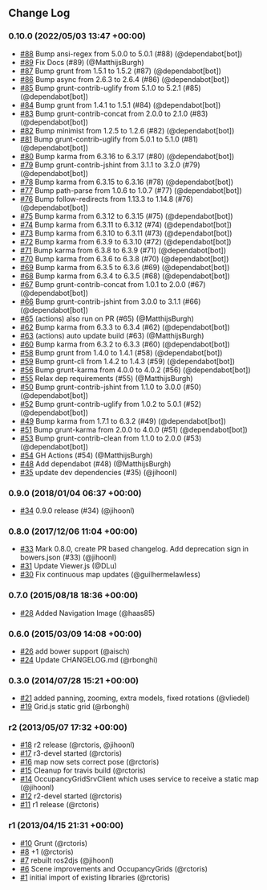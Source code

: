 ## Change Log

### 0.10.0 (2022/05/03 13:47 +00:00)
- [#88](https://github.com/RobotWebTools/ros2djs/pull/88) Bump ansi-regex from 5.0.0 to 5.0.1 (#88) (@dependabot[bot])
- [#89](https://github.com/RobotWebTools/ros2djs/pull/89) Fix Docs (#89) (@MatthijsBurgh)
- [#87](https://github.com/RobotWebTools/ros2djs/pull/87) Bump grunt from 1.5.1 to 1.5.2 (#87) (@dependabot[bot])
- [#86](https://github.com/RobotWebTools/ros2djs/pull/86) Bump async from 2.6.3 to 2.6.4 (#86) (@dependabot[bot])
- [#85](https://github.com/RobotWebTools/ros2djs/pull/85) Bump grunt-contrib-uglify from 5.1.0 to 5.2.1 (#85) (@dependabot[bot])
- [#84](https://github.com/RobotWebTools/ros2djs/pull/84) Bump grunt from 1.4.1 to 1.5.1 (#84) (@dependabot[bot])
- [#83](https://github.com/RobotWebTools/ros2djs/pull/83) Bump grunt-contrib-concat from 2.0.0 to 2.1.0 (#83) (@dependabot[bot])
- [#82](https://github.com/RobotWebTools/ros2djs/pull/82) Bump minimist from 1.2.5 to 1.2.6 (#82) (@dependabot[bot])
- [#81](https://github.com/RobotWebTools/ros2djs/pull/81) Bump grunt-contrib-uglify from 5.0.1 to 5.1.0 (#81) (@dependabot[bot])
- [#80](https://github.com/RobotWebTools/ros2djs/pull/80) Bump karma from 6.3.16 to 6.3.17 (#80) (@dependabot[bot])
- [#79](https://github.com/RobotWebTools/ros2djs/pull/79) Bump grunt-contrib-jshint from 3.1.1 to 3.2.0 (#79) (@dependabot[bot])
- [#78](https://github.com/RobotWebTools/ros2djs/pull/78) Bump karma from 6.3.15 to 6.3.16 (#78) (@dependabot[bot])
- [#77](https://github.com/RobotWebTools/ros2djs/pull/77) Bump path-parse from 1.0.6 to 1.0.7 (#77) (@dependabot[bot])
- [#76](https://github.com/RobotWebTools/ros2djs/pull/76) Bump follow-redirects from 1.13.3 to 1.14.8 (#76) (@dependabot[bot])
- [#75](https://github.com/RobotWebTools/ros2djs/pull/75) Bump karma from 6.3.12 to 6.3.15 (#75) (@dependabot[bot])
- [#74](https://github.com/RobotWebTools/ros2djs/pull/74) Bump karma from 6.3.11 to 6.3.12 (#74) (@dependabot[bot])
- [#73](https://github.com/RobotWebTools/ros2djs/pull/73) Bump karma from 6.3.10 to 6.3.11 (#73) (@dependabot[bot])
- [#72](https://github.com/RobotWebTools/ros2djs/pull/72) Bump karma from 6.3.9 to 6.3.10 (#72) (@dependabot[bot])
- [#71](https://github.com/RobotWebTools/ros2djs/pull/71) Bump karma from 6.3.8 to 6.3.9 (#71) (@dependabot[bot])
- [#70](https://github.com/RobotWebTools/ros2djs/pull/70) Bump karma from 6.3.6 to 6.3.8 (#70) (@dependabot[bot])
- [#69](https://github.com/RobotWebTools/ros2djs/pull/69) Bump karma from 6.3.5 to 6.3.6 (#69) (@dependabot[bot])
- [#68](https://github.com/RobotWebTools/ros2djs/pull/68) Bump karma from 6.3.4 to 6.3.5 (#68) (@dependabot[bot])
- [#67](https://github.com/RobotWebTools/ros2djs/pull/67) Bump grunt-contrib-concat from 1.0.1 to 2.0.0 (#67) (@dependabot[bot])
- [#66](https://github.com/RobotWebTools/ros2djs/pull/66) Bump grunt-contrib-jshint from 3.0.0 to 3.1.1 (#66) (@dependabot[bot])
- [#65](https://github.com/RobotWebTools/ros2djs/pull/65) (actions) also run on PR (#65) (@MatthijsBurgh)
- [#62](https://github.com/RobotWebTools/ros2djs/pull/62) Bump karma from 6.3.3 to 6.3.4 (#62) (@dependabot[bot])
- [#63](https://github.com/RobotWebTools/ros2djs/pull/63) (actions) auto update build (#63) (@MatthijsBurgh)
- [#60](https://github.com/RobotWebTools/ros2djs/pull/60) Bump karma from 6.3.2 to 6.3.3 (#60) (@dependabot[bot])
- [#58](https://github.com/RobotWebTools/ros2djs/pull/58) Bump grunt from 1.4.0 to 1.4.1 (#58) (@dependabot[bot])
- [#59](https://github.com/RobotWebTools/ros2djs/pull/59) Bump grunt-cli from 1.4.2 to 1.4.3 (#59) (@dependabot[bot])
- [#56](https://github.com/RobotWebTools/ros2djs/pull/56) Bump grunt-karma from 4.0.0 to 4.0.2 (#56) (@dependabot[bot])
- [#55](https://github.com/RobotWebTools/ros2djs/pull/55) Relax dep requirements (#55) (@MatthijsBurgh)
- [#50](https://github.com/RobotWebTools/ros2djs/pull/50) Bump grunt-contrib-jshint from 1.1.0 to 3.0.0 (#50) (@dependabot[bot])
- [#52](https://github.com/RobotWebTools/ros2djs/pull/52) Bump grunt-contrib-uglify from 1.0.2 to 5.0.1 (#52) (@dependabot[bot])
- [#49](https://github.com/RobotWebTools/ros2djs/pull/49) Bump karma from 1.7.1 to 6.3.2 (#49) (@dependabot[bot])
- [#51](https://github.com/RobotWebTools/ros2djs/pull/51) Bump grunt-karma from 2.0.0 to 4.0.0 (#51) (@dependabot[bot])
- [#53](https://github.com/RobotWebTools/ros2djs/pull/53) Bump grunt-contrib-clean from 1.1.0 to 2.0.0 (#53) (@dependabot[bot])
- [#54](https://github.com/RobotWebTools/ros2djs/pull/54) GH Actions (#54) (@MatthijsBurgh)
- [#48](https://github.com/RobotWebTools/ros2djs/pull/48) Add dependabot (#48) (@MatthijsBurgh)
- [#35](https://github.com/RobotWebTools/ros2djs/pull/35) update dev dependencies (#35) (@jihoonl)

### 0.9.0 (2018/01/04 06:37 +00:00)
- [#34](https://github.com/RobotWebTools/ros2djs/pull/34) 0.9.0 release (#34) (@jihoonl)

### 0.8.0 (2017/12/06 11:04 +00:00)
- [#33](https://github.com/RobotWebTools/ros2djs/pull/33) Mark 0.8.0, create PR based changelog. Add deprecation sign in bowers.json (#33) (@jihoonl)
- [#31](https://github.com/RobotWebTools/ros2djs/pull/31) Update Viewer.js (@DLu)
- [#30](https://github.com/RobotWebTools/ros2djs/pull/30) Fix continuous map updates (@guilhermelawless)

### 0.7.0 (2015/08/18 18:36 +00:00)
- [#28](https://github.com/RobotWebTools/ros2djs/pull/28) Added Navigation Image (@haas85)

### 0.6.0 (2015/03/09 14:08 +00:00)
- [#26](https://github.com/RobotWebTools/ros2djs/pull/26) add bower support (@aisch)
- [#24](https://github.com/RobotWebTools/ros2djs/pull/24) Update CHANGELOG.md (@rbonghi)

### 0.3.0 (2014/07/28 15:21 +00:00)
- [#21](https://github.com/RobotWebTools/ros2djs/pull/21) added panning, zooming, extra models, fixed rotations (@vliedel)
- [#19](https://github.com/RobotWebTools/ros2djs/pull/19) Grid.js static grid (@rbonghi)

### r2 (2013/05/07 17:32 +00:00)
- [#18](https://github.com/RobotWebTools/ros2djs/pull/18) r2 release (@rctoris, @jihoonl)
- [#17](https://github.com/RobotWebTools/ros2djs/pull/17) r3-devel started (@rctoris)
- [#16](https://github.com/RobotWebTools/ros2djs/pull/16) map now sets correct pose (@rctoris)
- [#15](https://github.com/RobotWebTools/ros2djs/pull/15) Cleanup for travis build (@rctoris)
- [#14](https://github.com/RobotWebTools/ros2djs/pull/14) OccupancyGridSrvClient which uses service to receive a static map (@jihoonl)
- [#12](https://github.com/RobotWebTools/ros2djs/pull/12) r2-devel started (@rctoris)
- [#11](https://github.com/RobotWebTools/ros2djs/pull/11) r1 release (@rctoris)

### r1 (2013/04/15 21:31 +00:00)
- [#10](https://github.com/RobotWebTools/ros2djs/pull/10) Grunt (@rctoris)
- [#8](https://github.com/RobotWebTools/ros2djs/pull/8) +1 (@rctoris)
- [#7](https://github.com/RobotWebTools/ros2djs/pull/7) rebuilt ros2djs (@jihoonl)
- [#6](https://github.com/RobotWebTools/ros2djs/pull/6) Scene improvements and OccupancyGrids (@rctoris)
- [#1](https://github.com/RobotWebTools/ros2djs/pull/1) initial import of existing libraries (@rctoris)
